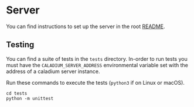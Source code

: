 <!-- 21:12 23-03-2023 -->
# Server

You can find instructions to set up the server in the root [README](/README.md).

## Testing

You can find a suite of tests in the `tests` directory.
In-order to run tests you must have the `CALADIUM_SERVER_ADDRESS`
environmental variable set with the address of a caladium server instance.

Run these commands to execute the tests (`python3` if on Linux or macOS).

```shell
cd tests
python -m unittest
```
